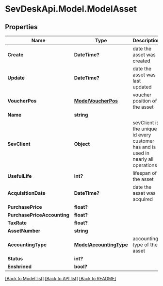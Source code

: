 # SevDeskApi.Model.ModelAsset
## Properties

Name | Type | Description | Notes
------------ | ------------- | ------------- | -------------
**Create** | **DateTime?** | date the asset was created | [optional] 
**Update** | **DateTime?** | date the asset was last updated | [optional] 
**VoucherPos** | [**ModelVoucherPos**](ModelVoucherPos.md) | voucher position of the asset | [optional] 
**Name** | **string** |  | [optional] 
**SevClient** | **Object** | sevClient is the unique id every customer has and is used in nearly all operations | [optional] 
**UsefulLife** | **int?** | lifespan of the asset | [optional] 
**AcquisitionDate** | **DateTime?** | date the asset was acquired | [optional] 
**PurchasePrice** | **float?** |  | [optional] 
**PurchasePriceAccounting** | **float?** |  | [optional] 
**TaxRate** | **float?** |  | [optional] 
**AssetNumber** | **string** |  | [optional] 
**AccountingType** | [**ModelAccountingType**](ModelAccountingType.md) | accounting type of the asset | [optional] 
**Status** | **int?** |  | [optional] 
**Enshrined** | **bool?** |  | [optional] 

[[Back to Model list]](../README.md#documentation-for-models) [[Back to API list]](../README.md#documentation-for-api-endpoints) [[Back to README]](../README.md)

